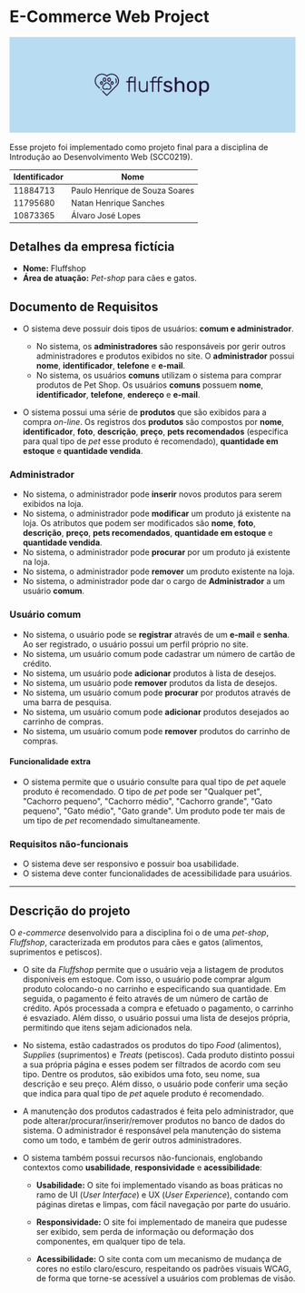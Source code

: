 # E-Commerce Web Project

![Logo](https://github.com/opaulosoares/ecommerce-web-project/blob/main/docs/branding/banner-github.png)

Esse projeto foi implementado como projeto final para a disciplina de Introdução ao Desenvolvimento Web (SCC0219).

| Identificador | Nome |
| --- | --- |
| 11884713 | Paulo Henrique de Souza Soares |
| 11795680 | Natan Henrique Sanches |
| 10873365 | Álvaro José Lopes |

## Detalhes da empresa fictícia

- **Nome:** Fluffshop
- **Área de atuação:** _Pet-shop_ para cães e gatos.

## Documento de Requisitos

- O sistema deve possuir dois tipos de usuários: **comum e administrador**.

  - No sistema, os **administradores** são responsáveis por gerir outros administradores e produtos exibidos no site. O **administrador** possui **nome**, **identificador**, **telefone** e **e-mail**.
  - No sistema, os usuários **comuns** utilizam o sistema para comprar produtos de Pet Shop. Os usuários **comuns** possuem **nome**, **identificador**, **telefone**, **endereço** e **e-mail**.

- O sistema possui uma série de **produtos** que são exibidos para a compra _on-line_. Os registros dos **produtos** são compostos por **nome**, **identificador**, **foto**, **descrição**, **preço**, **pets recomendados** (especifica para qual tipo de _pet_ esse produto é recomendado), **quantidade em estoque** e **quantidade vendida**.

### Administrador

- No sistema, o administrador pode **inserir** novos produtos para serem exibidos na loja.
- No sistema, o administrador pode **modificar** um produto já existente na loja. Os atributos que podem ser modificados são **nome**, **foto**, **descrição**, **preço**, **pets recomendados**, **quantidade em estoque** e **quantidade vendida**.
- No sistema, o administrador pode **procurar** por um produto já existente na loja.
- No sistema, o administrador pode **remover** um produto existente na loja.
- No sistema, o administrador pode dar o cargo de **Administrador** a um usuário **comum**.

### Usuário comum

- No sistema, o usuário pode se **registrar** através de um **e-mail** e **senha**. Ao ser registrado, o usuário possui um perfil próprio no site.
- No sistema, um usuário comum pode cadastrar um número de cartão de crédito.
- No sistema, um usuário pode **adicionar** produtos à lista de desejos.
- No sistema, um usuário pode **remover** produtos da lista de desejos.
- No sistema, um usuário comum pode **procurar** por produtos através de uma barra de pesquisa.
- No sistema, um usuário comum pode **adicionar** produtos desejados ao carrinho de compras.
- No sistema, um usuário comum pode **remover** produtos do carrinho de compras.

#### Funcionalidade extra

- O sistema permite que o usuário consulte para qual tipo de _pet_ aquele produto é recomendado. O tipo de _pet_ pode ser "Qualquer pet", "Cachorro pequeno", "Cachorro médio", "Cachorro grande", "Gato pequeno", "Gato médio", "Gato grande". Um produto pode ter mais de um tipo de _pet_ recomendado simultaneamente.

### Requisitos não-funcionais

- O sistema deve ser responsivo e possuir boa usabilidade.
- O sistema deve conter funcionalidades de acessibilidade para usuários.

---

## Descrição do projeto

O _e-commerce_ desenvolvido para a disciplina foi o de uma _pet-shop_, _Fluffshop_, caracterizada em produtos para cães e gatos (alimentos, suprimentos e petiscos). 

- O site da _Fluffshop_ permite que o usuário veja a listagem de produtos disponíveis em estoque. Com isso, o usuário pode comprar algum produto colocando-o no carrinho e especificando sua quantidade. Em seguida, o pagamento é feito através de um número de cartão de crédito. Após processada a compra e efetuado o pagamento, o carrinho é esvaziado. Além disso, o usuário possui uma lista de desejos própria, permitindo que itens sejam adicionados nela.

- No sistema, estão cadastrados os produtos do tipo _Food_ (alimentos), _Supplies_ (suprimentos) e _Treats_ (petiscos). Cada produto distinto possui a sua própria página e esses podem ser filtrados de acordo com seu tipo. Dentre os produtos, são exibidos uma foto, seu nome, sua descrição e seu preço. Além disso, o usuário pode conferir uma seção que indica para qual tipo de _pet_ aquele produto é recomendado.
  
- A manutenção dos produtos cadastrados é feita pelo administrador, que pode alterar/procurar/inserir/remover produtos no banco de dados do sistema. O administrador é responsável pela manutenção do sistema como um todo, e também de gerir outros administradores.

- O sistema também possui recursos não-funcionais, englobando contextos como **usabilidade**, **responsividade** e **acessibilidade**:
  
  - **Usabilidade:** O site foi implementado visando as boas práticas no ramo de UI (_User Interface_) e UX (_User Experience_), contando com páginas diretas e limpas, com fácil navegação por parte do usuário.

  - **Responsividade:** O site foi implementado de maneira que pudesse ser exibido, sem perda de informação ou deformação dos componentes, em qualquer tipo de tela. 

  - **Acessibilidade:** O site conta com um mecanismo de mudança de cores no estilo claro/escuro, respeitando os padrões visuais WCAG, de forma que torne-se acessível a usuários com problemas de visão.
